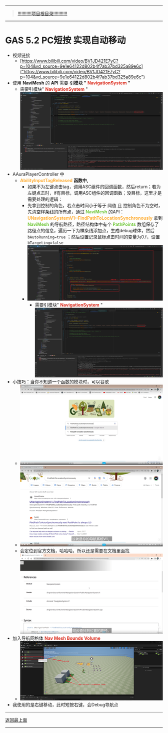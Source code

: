 ___________________________________________________________________________________________
> [!!!!!!!!!!!项目根目录!!!!!!!!!!!](./!!!!!!!!!!!项目目录!!!!!!!!!!!.md)

___________________________________________________________________________________________

# GAS 5.2 PC短按 实现自动移动
- 视频链接
    -  [https://www.bilibili.com/video/BV1JD421E7yC?p=104&vd_source=9e1e64122d802b4f7ab37bd325a89e6c]("https://www.bilibili.com/video/BV1JD421E7yC?p=104&vd_source=9e1e64122d802b4f7ab37bd325a89e6c")
- 使用 **NaviMesh** 的 **API** 需要 **引模块** **"** <font color=#DC2D1E>**NavigationSystem**</font> **"**
    - 需要引模块" <font color=#DC2D1E>**NavigationSystem**</font> " ![图片](https://github.com/liyunlong618/MyNote/blob/master/%E8%99%9A%E5%B9%BBC++/%E6%A8%A1%E5%9D%97/GAS/GAS%E7%AC%AC%E4%BA%8C%E5%AD%A3-%E6%9A%97%E9%BB%91%E7%A0%B4%E5%9D%8F%E7%A5%9ELike%E6%B8%B8%E6%88%8F/%E9%85%8D%E5%9B%BE/GAS_5.2/GAS%205.2%20PC%E7%9F%AD%E6%8C%89%20%E5%AE%9E%E7%8E%B0%E8%87%AA%E5%8A%A8%E7%A7%BB%E5%8A%A8-%E5%B9%95%E5%B8%83%E5%9B%BE%E7%89%87-113058-475192.png?raw=true)
- AAuraPlayerController 中
    - <font color=#FFAF38>**AbilityInputTagReleased**</font> **函数中,**
        - 如果不为左键点击tag，调用ASC组件的回调函数，然后return；若为左键点击时，if有目标，调用ASC组件的回调函数；没目标，这里才是需要处理的逻辑：
        - 先拿到控制的角色，若点击时间小于等于 阈值 且 控制角色不为空时，先清空样条线的所有点，通过 <font color=#75C940>**NaviMesh**</font> 的API： <font color=#FFAF38>**UNavigationSystemV1::FindPathToLocationSynchronously**</font> 拿到 <font color=#75C940>**NaviMesh**</font> 的导航路径，路径结构体中有个 <font color=#75C940>**PathPoints**</font> 数组保存了路径点的信息，遍历一下为样条线添加点，生成debug球体，然后 `bAutoRunning=true` ；然后设置记录鼠标点击时间的变量为0.f，设置 `bTargeting=false`
        -  ![图片](https://github.com/liyunlong618/MyNote/blob/master/%E8%99%9A%E5%B9%BBC++/%E6%A8%A1%E5%9D%97/GAS/GAS%E7%AC%AC%E4%BA%8C%E5%AD%A3-%E6%9A%97%E9%BB%91%E7%A0%B4%E5%9D%8F%E7%A5%9ELike%E6%B8%B8%E6%88%8F/%E9%85%8D%E5%9B%BE/GAS_5.2/GAS%205.2%20PC%E7%9F%AD%E6%8C%89%20%E5%AE%9E%E7%8E%B0%E8%87%AA%E5%8A%A8%E7%A7%BB%E5%8A%A8-%E5%B9%95%E5%B8%83%E5%9B%BE%E7%89%87-637612-886080.png?raw=true)
            - 需要引模块" <font color=#DC2D1E>**NavigationSystem**</font> " ![图片](https://github.com/liyunlong618/MyNote/blob/master/%E8%99%9A%E5%B9%BBC++/%E6%A8%A1%E5%9D%97/GAS/GAS%E7%AC%AC%E4%BA%8C%E5%AD%A3-%E6%9A%97%E9%BB%91%E7%A0%B4%E5%9D%8F%E7%A5%9ELike%E6%B8%B8%E6%88%8F/%E9%85%8D%E5%9B%BE/GAS_5.2/GAS%205.2%20PC%E7%9F%AD%E6%8C%89%20%E5%AE%9E%E7%8E%B0%E8%87%AA%E5%8A%A8%E7%A7%BB%E5%8A%A8-%E5%B9%95%E5%B8%83%E5%9B%BE%E7%89%87-711087-988406.png?raw=true)
- 小技巧：当你不知道一个函数的模块时，可以谷歌
    -  ![图片](https://github.com/liyunlong618/MyNote/blob/master/%E8%99%9A%E5%B9%BBC++/%E6%A8%A1%E5%9D%97/GAS/GAS%E7%AC%AC%E4%BA%8C%E5%AD%A3-%E6%9A%97%E9%BB%91%E7%A0%B4%E5%9D%8F%E7%A5%9ELike%E6%B8%B8%E6%88%8F/%E9%85%8D%E5%9B%BE/GAS_5.2/GAS%205.2%20PC%E7%9F%AD%E6%8C%89%20%E5%AE%9E%E7%8E%B0%E8%87%AA%E5%8A%A8%E7%A7%BB%E5%8A%A8-%E5%B9%95%E5%B8%83%E5%9B%BE%E7%89%87-679958-782482.png?raw=true)
    -  ![图片](https://github.com/liyunlong618/MyNote/blob/master/%E8%99%9A%E5%B9%BBC++/%E6%A8%A1%E5%9D%97/GAS/GAS%E7%AC%AC%E4%BA%8C%E5%AD%A3-%E6%9A%97%E9%BB%91%E7%A0%B4%E5%9D%8F%E7%A5%9ELike%E6%B8%B8%E6%88%8F/%E9%85%8D%E5%9B%BE/GAS_5.2/GAS%205.2%20PC%E7%9F%AD%E6%8C%89%20%E5%AE%9E%E7%8E%B0%E8%87%AA%E5%8A%A8%E7%A7%BB%E5%8A%A8-%E5%B9%95%E5%B8%83%E5%9B%BE%E7%89%87-259772-140573.png?raw=true)
    - 会定位到官方文档，哈哈哈，所以还是需要在文档里面找 ![图片](https://github.com/liyunlong618/MyNote/blob/master/%E8%99%9A%E5%B9%BBC++/%E6%A8%A1%E5%9D%97/GAS/GAS%E7%AC%AC%E4%BA%8C%E5%AD%A3-%E6%9A%97%E9%BB%91%E7%A0%B4%E5%9D%8F%E7%A5%9ELike%E6%B8%B8%E6%88%8F/%E9%85%8D%E5%9B%BE/GAS_5.2/GAS%205.2%20PC%E7%9F%AD%E6%8C%89%20%E5%AE%9E%E7%8E%B0%E8%87%AA%E5%8A%A8%E7%A7%BB%E5%8A%A8-%E5%B9%95%E5%B8%83%E5%9B%BE%E7%89%87-193824-382242.png?raw=true)
- 加入导航网格体 <font color=#DC2D1E>**Nav Mesh Bounds Volume**</font>
    -  ![图片](https://github.com/liyunlong618/MyNote/blob/master/%E8%99%9A%E5%B9%BBC++/%E6%A8%A1%E5%9D%97/GAS/GAS%E7%AC%AC%E4%BA%8C%E5%AD%A3-%E6%9A%97%E9%BB%91%E7%A0%B4%E5%9D%8F%E7%A5%9ELike%E6%B8%B8%E6%88%8F/%E9%85%8D%E5%9B%BE/GAS_5.2/GAS%205.2%20PC%E7%9F%AD%E6%8C%89%20%E5%AE%9E%E7%8E%B0%E8%87%AA%E5%8A%A8%E7%A7%BB%E5%8A%A8-%E5%B9%95%E5%B8%83%E5%9B%BE%E7%89%87-273431-263758.png?raw=true)
- 我使用的是右键移动，此时短按右键，会Debug导航点

___________________________________________________________________________________________

[返回最上面](#处理关键点)
___________________________________________________________________________________________